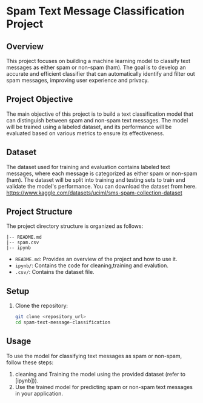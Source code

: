 # Spam Text Message Classification Project

## Overview
This project focuses on building a machine learning model to classify text messages as either spam or non-spam (ham). 
The goal is to develop an accurate and efficient classifier that can automatically identify and filter out spam messages, improving user experience and privacy.


## Project Objective
The main objective of this project is to build a text classification model that can distinguish between spam and non-spam text messages. The model will be trained using a labeled dataset, and its performance will be evaluated based on various metrics to ensure its effectiveness.

## Dataset
The dataset used for training and evaluation contains labeled text messages, where each message is categorized as either spam or non-spam (ham). 
The dataset will be split into training and testing sets to train and validate the model's performance.
You can download the dataset from here.
https://www.kaggle.com/datasets/uciml/sms-spam-collection-dataset

## Project Structure
The project directory structure is organized as follows:
```
|-- README.md
|-- spam.csv
|-- ipynb
```

- `README.md`: Provides an overview of the project and how to use it.
- `ipynb/`: Contains the code for cleaning,training and evalution. 
- `.csv/`: Contains the dataset file.


## Setup
1. Clone the repository:
   ```bash
   git clone <repository_url>
   cd spam-text-message-classification
   ```

## Usage
To use the model for classifying text messages as spam or non-spam, follow these steps:
1. cleaning and Training the model using the provided dataset (refer to [ipynb])).
2. Use the trained model for predicting spam or non-spam text messages in your application.
```
